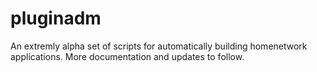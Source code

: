 # pluginadm

An extremly alpha set of scripts for automatically building homenetwork applications. More documentation and updates to follow.
